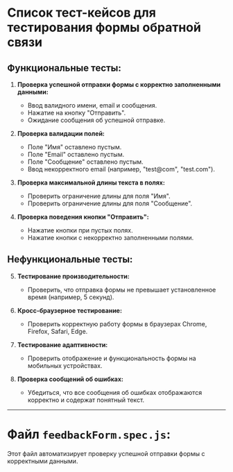 # Список тест-кейсов для тестирования формы обратной связи

## Функциональные тесты:

1. **Проверка успешной отправки формы с корректно заполненными данными:**
   - Ввод валидного имени, email и сообщения.
   - Нажатие на кнопку "Отправить".
   - Ожидание сообщения об успешной отправке.

2. **Проверка валидации полей:**
   - Поле "Имя" оставлено пустым.
   - Поле "Email" оставлено пустым.
   - Поле "Сообщение" оставлено пустым.
   - Ввод некорректного email (например, "test@com", "test.com").

3. **Проверка максимальной длины текста в полях:**
   - Проверить ограничение длины для поля "Имя".
   - Проверить ограничение длины для поля "Сообщение".

4. **Проверка поведения кнопки "Отправить":**
   - Нажатие кнопки при пустых полях.
   - Нажатие кнопки с некорректно заполненными полями.

## Нефункциональные тесты:

5. **Тестирование производительности:**
   - Проверить, что отправка формы не превышает установленное время (например, 5 секунд).

6. **Кросс-браузерное тестирование:**
   - Проверить корректную работу формы в браузерах Chrome, Firefox, Safari, Edge.

7. **Тестирование адаптивности:**
   - Проверить отображение и функциональность формы на мобильных устройствах.

8. **Проверка сообщений об ошибках:**
   - Убедиться, что все сообщения об ошибках отображаются корректно и содержат понятный текст.
---

# Файл `feedbackForm.spec.js`:

Этот файл автоматизирует проверку успешной отправки формы с корректными данными.
